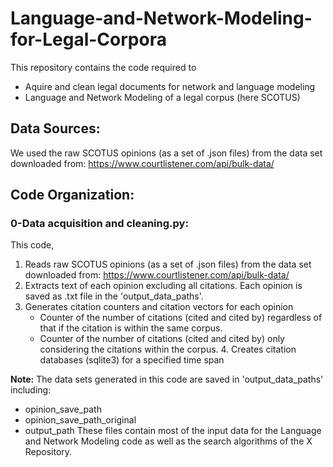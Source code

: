 # Language-and-Network-Modeling-for-Legal-Corpora
This repository contains the code required to
- Aquire and clean legal documents for network and language modeling
- Language and Network Modeling of a legal corpus (here SCOTUS)
## Data Sources:
We used the raw SCOTUS opinions (as a set of .json files) from the data set downloaded from: https://www.courtlistener.com/api/bulk-data/

## Code Organization:

### 0-Data acquisition and cleaning.py:
This code, 
   1. Reads raw SCOTUS opinions (as a set of .json files) from the data set downloaded from: https://www.courtlistener.com/api/bulk-data/
   2. Extracts text of each opinion excluding all citations. Each opinion is saved as .txt file in the 'output_data_paths'.
   3. Generates citation counters and citation vectors for each opinion
        - Counter of the number of citations (cited and cited by) regardless of that if the citation is within the same corpus.
        - Counter of the number of citations (cited and cited by) only considering the citations within the corpus.
    4.  Creates citation databases (sqlite3) for a specified time span
   
**Note:**   The data sets generated in this code are saved in 'output_data_paths' including:
- opinion_save_path
- opinion_save_path_original
- output_path
These files contain most of the input data for the Language and Network Modeling code as well as the search algorithms of the X Repository.
